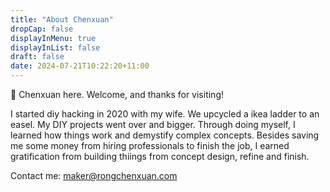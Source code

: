 ```yaml
---
title: "About Chenxuan"
dropCap: false
displayInMenu: true
displayInList: false
draft: false
date: 2024-07-21T10:22:20+11:00
---
```


👋 Chenxuan here.  Welcome, and thanks for visiting!

I started diy hacking in 2020 with my wife. We upcycled a ikea ladder to an easel.
My DIY projects went over and bigger. Through doing myself, I learned how things work and demystify complex concepts.
Besides saving me some money from hiring professionals to finish the job, I earned gratification from building thiings from concept design, refine and finish.

Contact me: maker@rongchenxuan.com